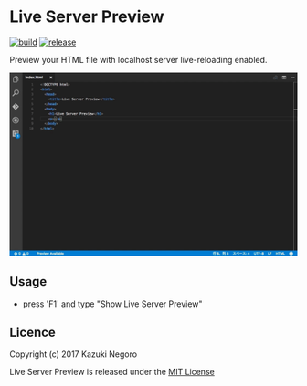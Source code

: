 # Live Server Preview

[![build](https://api.travis-ci.org/negokaz/vscode-live-server-preview.svg)](https://travis-ci.org/negokaz/vscode-live-server-preview) [![release](https://img.shields.io/github/release/negokaz/vscode-live-server-preview.svg)](https://github.com/negokaz/vscode-live-server-preview/releases/latest) 

Preview your HTML file with localhost server live-reloading enabled.

![Preview](./doc/img/preview.gif)

## Usage

* press 'F1' and type "Show Live Server Preview"

## Licence

Copyright (c) 2017 Kazuki Negoro

Live Server Preview is released under the [MIT License](./LICENSE)